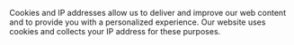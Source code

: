 Cookies and IP addresses allow us to deliver and improve our web content and to provide you with a personalized experience. Our website uses cookies and collects your IP address for these purposes.